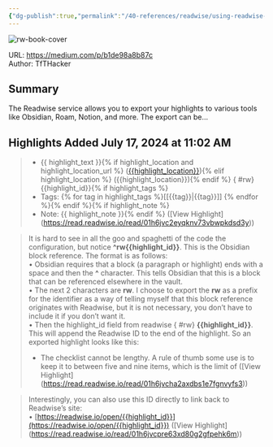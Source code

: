 ```yaml
---
{"dg-publish":true,"permalink":"/40-references/readwise/using-readwise-s-highlight-id-as-a-single-source-of-truth-in-obsidian/","tags":["rw/articles"]}
---
```



![rw-book-cover](https://miro.medium.com/v2/resize:fit:800/0*HBhv7hIzbYVZv4z-.png)

  

URL: <https://medium.com/p/b1de98a8b87c>  
Author: TfTHacker

## Summary

The Readwise service allows you to export your highlights to various tools like Obsidian, Roam, Notion, and more. The export can be…

## Highlights Added July 17, 2024 at 11:02 AM

> - {{ highlight_text }}{% if highlight_location and highlight_location_url %} ([{{highlight_location}}]({{highlight_location_url}})){% elif highlight_location %} ({{highlight_location}}){% endif %}
{ #rw}
{{highlight_id}}{% if highlight_tags %}
> - Tags: {% for tag in highlight_tags %}[[{{tag}}\|{{tag}}]] {% endfor %}{% endif %}{% if highlight_note %}
> - Note: {{ highlight_note }}{% endif %} ([View Highlight] (<https://read.readwise.io/read/01h6jvc2eyqknv73vbwpkdsd3y>))

> It is hard to see in all the goo and spaghetti of the code the configuration, but notice **^rw{{highlight_id}}**. This is the Obsidian block reference. The format is as follows:  
> • Obsidian requires that a block (a paragraph or highlight) ends with a space and then the **^** character. This tells Obsidian that this is a block that can be referenced elsewhere in the vault.  
> • The next 2 characters are **rw**. I choose to export the **rw** as a prefix for the identifier as a way of telling myself that this block reference originates with Readwise, but it is not necessary, you don’t have to include it if you don’t want it.  
> • Then the highlight_id field from readwise
{ #rw}
**{{highlight_id}}**.  
> This will append the Readwise ID to the end of the highlight. So an exported highlight looks like this:
> - The checklist cannot be lengthy. A rule of thumb some use is to keep it to between five and nine items, which is the limit of ([View Highlight] (<https://read.readwise.io/read/01h6jvcha2axdbs1e7fgnvyfs3>))

> Interestingly, you can also use this ID directly to link back to Readwise’s site:  
> • [https://readwise.io/open/{{highlight_id}}](https://readwise.io/open/{{highlight_id}}) ([View Highlight] (<https://read.readwise.io/read/01h6jvcpre63xd80g2gfpehk6m>))

